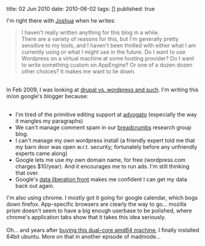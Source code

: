 title: 02 Jun 2010
date: 2010-06-02
tags: []
published: true

I'm right there with <a href="http://joshua.schachter.org/2009/12/blogging-tools.html">Joshua</a> when he writes:<br />
<blockquote>I haven't really written anything for this blog in a while.<br />
There are a variety of reasons for this, but I'm generally pretty sensitive to my tools, and I haven't been thrilled with either what I am currently using or what I might use in the future. Do I want to use Wordpress on a virtual machine at some hosting provider? Do I want to write something custom on AppEngine? Or one of a dozen dozen other choices? It makes me want to lie down.</blockquote><br />
<a name='more'></a>In Feb 2009, I was looking at <a href="http://advogato.org/person/connolly/diary/64.html">drupal vs. wordpress and such</a>.&nbsp;I'm writing this in/on google's blogger because:<br />
<br />
<ul><li>I'm tired of the primitive editing support at <a href="http://advogato.org/">advogato</a>  (especially the way it mangles my paragraphs)</li>
<li>We can't manage comment spam in our <a href="http://dig.csail.mit.edu/breadcrumbs/node">breadcrumbs</a> research group blog.</li>
<li>I can't manage my own wordpress install (a friendly expert told me that my barn door was open w.r.t. security; fortunately before any unfriendly experts came along)</li>
<li>Google lets me use my own domain name, for free (wordpress.com charges $10/year). And it encourages me to run ads. I'm still thinking that over.</li>
<li>Google's <a href="http://www.dataliberation.org/">data liberation front</a> makes me confident I can get my data back out again.</li>
</ul>I'm also using chrome. I mostly got it going for google calendar, which bogs down firefox. App-specific browsers are clearly the way to go... mozilla prism doesn't seem to have a big enough userbase to be polished, where chrome's application tabs show that it takes this idea seriously.<br />
<br />
Oh... and years after <a href="http://advogato.org/person/connolly/diary/51.html">buying this dual-core amd64 machine</a>, I finally installed 64bit ubuntu. More on that in another episode of madmode...<div class="blogger-post-footer"><img width='1' height='1' src='https://blogger.googleusercontent.com/tracker/1117883616379032462-5061914205641484771?l=www.madmode.com' alt='' /></div>